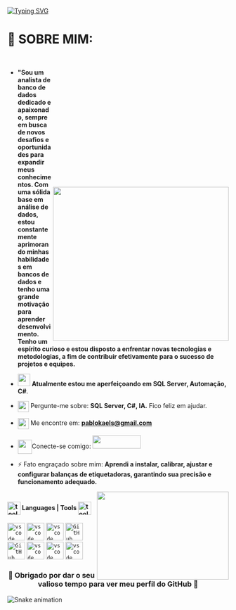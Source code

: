 [![Typing SVG](https://readme-typing-svg.herokuapp.com/?color=ffff&size=40&center=true&vCenter=true&width=1000&lines=Hello+there!+My+name+is+Pablo+kael;I'm+26+years+old;I'm+from+São+Paulo+-+Brazil;Studying+Analysis+and+Systems+Development;Be+Welcome!+:%29)](https://git.io/typing-svg)

<h1>  💫 SOBRE MIM: </h1>
<img style="margin-top: 300px;" class="mt200" src="https://raw.githubusercontent.com/MicaelliMedeiros/micaellimedeiros/master/image/computer-illustration.png" height="350" width="400px" align="right" > <br>

- **"Sou um analista de banco de dados dedicado e apaixonado, sempre em busca de novos desafios e oportunidades para expandir meus conhecimentos. Com uma sólida base em análise de dados, estou constantemente aprimorando minhas habilidades em bancos de dados e tenho uma grande motivação para aprender desenvolvimento. Tenho um espírito curioso e estou disposto a enfrentar novas tecnologias e metodologias, a fim de contribuir efetivamente para o sucesso de projetos e equipes.**
<!-- - <img src="https://github.com/TheDudeThatCode/TheDudeThatCode/blob/master/Assets/Developer.
" width="28"> I’m currently learning **SDET** -->
- <img src="https://github.com/TheDudeThatCode/TheDudeThatCode/blob/master/Assets/Developer.gif" width="28"> **Atualmente estou me aperfeiçoando em SQL Server, Automação, C#**.

- <img src="https://github.com/SP-XD/SP-XD/blob/main/images/message.gif?raw=true" width="25"  align="center"/>  Pergunte-me sobre: **SQL Server, C#, IA.**  Fico feliz em ajudar.

- <img src="https://github.com/SP-XD/SP-XD/blob/main/images/letterbox.gif?raw=true" width="25"  align="center"/> Me encontre em: **pablokaels@gmail.com**
- <img src='https://raw.githubusercontent.com/rahulbanerjee26/githubProfileReadmeGenerator/main/gifs/handShake.gif' width="32" align="center">Conecte-se comigo:  <a href="https://www.linkedin.com/in/pablo-kael-sousa-664404114/" target="_blank" rel="noreferrer">
  <img src="https://raw.githubusercontent.com/danielcranney/readme-generator/main/public/icons/socials/linkedin.svg" width="110" height="30" /></a>
  

- ⚡  Fato engraçado sobre mim: **Aprendi a instalar, calibrar, ajustar e configurar balanças de etiquetadoras, garantindo sua precisão e funcionamento adequado.**


  <img  src="https://github.com/kaelkx/kaelkx/assets/88331998/c6fcba7d-da65-4e01-bc82-f4be4bc5639a" height="200" width="300px" align="right" >

<h4 align="left" ><br>
  <img width="30" alt="tools" src="https://camo.githubusercontent.com/beb64ff21c883e318e4f5db5231c2ba4175705bea1c9249e82a41ab375db4f75/68747470733a2f2f6d65646961322e67697068792e636f6d2f6d656469612f51737347456d706b79454f684243623765312f67697068792e6769663f6369643d656366303565343761306e336769316266716e74716d6f62386739616964316f796a327772336473336d67373030626c267269643d67697068792e676966"  align="center"/> 
 Languages | Tools 
 <img width="30" alt="tools" src="https://camo.githubusercontent.com/beb64ff21c883e318e4f5db5231c2ba4175705bea1c9249e82a41ab375db4f75/68747470733a2f2f6d65646961322e67697068792e636f6d2f6d656469612f51737347456d706b79454f684243623765312f67697068792e6769663f6369643d656366303565343761306e336769316266716e74716d6f62386739616964316f796a327772336473336d67373030626c267269643d67697068792e676966"  align="center"/>
  
 </h4>
  

<div align="left" >

   <code><img src="https://cdn.jsdelivr.net/gh/devicons/devicon/icons/csharp/csharp-original.svg" alt="vscode" width="40" /></code>
   <code><img src="https://cdn.jsdelivr.net/gh/devicons/devicon/icons/vscode/vscode-original.svg" alt="vscode" width="40" /></code>
   <code><img src="https://cdn.jsdelivr.net/gh/devicons/devicon/icons/visualstudio/visualstudio-plain.svg" alt="vscode" width="40" /></code>
   <code><img src="https://cdn.jsdelivr.net/gh/devicons/devicon/icons/github/github-original-wordmark.svg" width="40" alt="GitHub" /></code>
   <code><img src="https://cdn.jsdelivr.net/gh/devicons/devicon/icons/git/git-original.svg" width="40" alt="GitHub" /></code>
   <code><img src="https://cdn.jsdelivr.net/gh/devicons/devicon/icons/arduino/arduino-original.svg" alt="vscode" width="40" /></code>
   <code><img src="https://cdn.jsdelivr.net/gh/devicons/devicon/icons/mysql/mysql-original-wordmark.svg" alt="vscode" width="40" /></code>
   <code><img src="https://cdn.jsdelivr.net/gh/devicons/devicon/icons/microsoftsqlserver/microsoftsqlserver-plain.svg" alt="vscode" width="40" /></code>
  
  
  <h3 align="center">
<!--   <img src="https://emojis.slackmojis.com/emojis/images/1531849430/4246/blob-sunglasses.gif?1531849430" width="36"/> -->
  🚀 Obrigado por dar o seu valioso tempo para ver meu perfil do GitHub 🚀 </h3>
<!--   <a href="#top" align="center"> 🔝</a> -->
</div>

  ![Snake animation](https://github.com/kaelkx/kaelkx/blob/output/github-contribution-grid-snake.svg)
 
</div>
